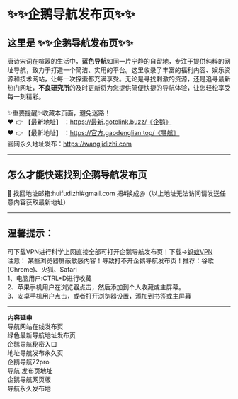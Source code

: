 # :sparkles::sparkles:企鹅导航发布页:sparkles::sparkles:
## 这里是 **:sparkles::sparkles:企鹅导航发布页:sparkles::sparkles:**<br>
唐诗宋词在喧嚣的生活中，**蓝色导航**如同一片宁静的自留地，专注于提供纯粹的网址导航，致力于打造一个简洁、实用的平台。这里收录了丰富的福利内容、娱乐资源和技术网站，让每一次探索都充满享受。无论是寻找刺激的资源，还是追寻最新热门网址，**不良研究所**的及时更新将为您提供简便快捷的导航体验，让您轻松享受每一刻精彩。<br><br>
✨重要提醒✨收藏本页面，避免迷路！<br>
❤️ 👉 【最新地址】 ：https://最新.gotolink.buzz/《企鹅》<br>
❤️ 👉 【最新地址】 ：https://官方.gaodenglian.top/《导航》<br>
官网永久地址发布：https://wangjidizhi.com<br>

---
## **怎么才能快速找到企鹅导航发布页**<br>

📧 找回地址邮箱:huifudizhi#gmail.com 把#换成@（以上地址无法访问请发送任意内容获取最新地址）<br>

---
## 温馨提示：
可下载VPN进行科学上网直接全部可打开企鹅导航发布页！下载→<a href="https://57b.barrtaq.cc/c-21265/a-bS5rc" target="_blank">蚂蚁VPN</a><br>
注意： 某些浏览器屏蔽敏感内容！导致打不开企鹅导航发布页！推荐：谷歌(Chrome)、火狐、Safari<br>
1、电脑用户:CTRL+D进行收藏<br>
2、苹果手机用户在浏览器点击，然后添加到个人收藏或主屏幕。<br>
3、安卓手机用户点击，或者打开浏览器设置，添加到书签或主屏幕

---
**内容延申**<br>
导航网站在线发布页<br>
绿色最新导航地址发布页<br>
企鹅导航秘密入口<br>
地址导航发布永久页<br>
企鹅导航72pro<br>
导航 发布页地址<br>
企鹅导航网页版<br>
导航永久发布地<br>
 
